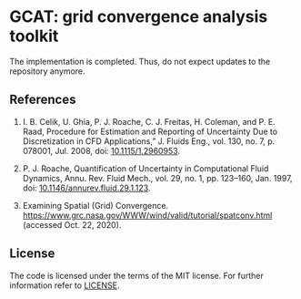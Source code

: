 # GCAT: grid convergence analysis toolkit

The implementation is completed. Thus, do not expect updates to the repository
anymore.

## References

1. I. B. Celik, U. Ghia, P. J. Roache, C. J. Freitas, H. Coleman, and P. E.
   Raad, Procedure for Estimation and Reporting of Uncertainty Due to
   Discretization in CFD Applications,” J. Fluids Eng., vol. 130, no. 7, p.
   078001, Jul. 2008, doi: [10.1115/1.2960953][1].
  
2. P. J. Roache, Quantification of Uncertainty in Computational Fluid Dynamics,
   Annu. Rev. Fluid Mech., vol. 29, no. 1, pp. 123–160, Jan. 1997, doi:
   [10.1146/annurev.fluid.29.1.123][2].
  
3. Examining Spatial (Grid) Convergence.
   https://www.grc.nasa.gov/WWW/wind/valid/tutorial/spatconv.html (accessed
   Oct. 22, 2020).

## License

The code is licensed under the terms of the MIT license. For further
information refer to [LICENSE](./LICENSE).


[1]: https://doi.org/10.1146/annurev.fluid.29.1.123
[2]: https://doi.org/10.1146/annurev.fluid.29.1.123
